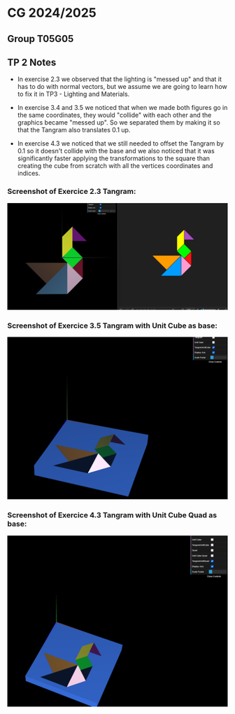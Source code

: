 # CG 2024/2025

## Group T05G05

## TP 2 Notes

- In exercise 2.3 we observed that the lighting is "messed up" and that it has to do with normal vectors, but we assume we are going to learn how to fix it in TP3 - Lighting and Materials.

- In exercise 3.4 and 3.5 we noticed that when we made both figures go in the same coordinates, they would "collide" with each other and the graphics became "messed up". So we separated them by making it so that the Tangram also translates 0.1 up.

- In exercise 4.3 we noticed that we still needed to offset the Tangram by 0.1 so it doesn't collide with the base and we also noticed that it was significantly faster applying the transformations to the square than creating the cube from scratch with all the vertices coordinates and indices.

### Screenshot of Exercice 2.3 Tangram:

![Screenshot 1 Tangram](screenshots/cg-t05g05-tp2-1.png)

### Screenshot of Exercice 3.5 Tangram with Unit Cube as base:

![Screenshot 2 Tangram with Unit Cube as base](screenshots/cg-t05g05-tp2-2.png)

### Screenshot of Exercice 4.3 Tangram with Unit Cube Quad as base:

![Screenshot 3 Tangram with Unit Cube Quad as base](screenshots/cg-t05g05-tp2-3.png)
